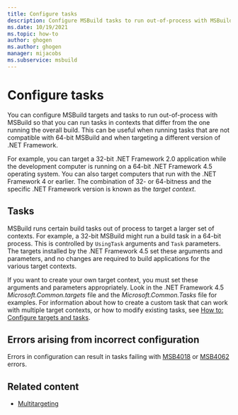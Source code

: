 ```yaml
---
title: Configure tasks
description: Configure MSBuild tasks to run out-of-process with MSBuild so that you can target contexts that differ from the one you are running on.
ms.date: 10/19/2021
ms.topic: how-to
author: ghogen
ms.author: ghogen
manager: mijacobs
ms.subservice: msbuild
---
```

# Configure tasks

You can configure MSBuild targets and tasks to run out-of-process with MSBuild so that you can run tasks in contexts that differ from the one running the overall build. This can be useful when running tasks that are not compatible with 64-bit MSBuild and when targeting a different version of .NET Framework. 

For example, you can target a 32-bit .NET Framework 2.0 application while the development computer is running on a 64-bit .NET Framework 4.5 operating system. You can also target computers that run with the .NET Framework 4 or earlier. The combination of 32- or 64-bitness and the specific .NET Framework version is known as the *target context*.

## Tasks

 MSBuild runs certain build tasks out of process to target a larger set of contexts.  For example, a 32-bit MSBuild might run a build task in a 64-bit process. This is controlled by `UsingTask` arguments and `Task` parameters. The targets installed by the .NET Framework 4.5 set these arguments and parameters, and no changes are required to build applications for the various target contexts.

 If you want to create your own target context, you must set these arguments and parameters appropriately. Look in the .NET Framework 4.5 *Microsoft.Common.targets* file and the *Microsoft.Common.Tasks* file for examples.  For information about how to create a custom task that can work with multiple target contexts, or how to modify existing tasks, see [How to: Configure targets and tasks](../msbuild/how-to-configure-targets-and-tasks.md).

## Errors arising from incorrect configuration

Errors in configuration can result in tasks failing with [MSB4018](../msbuild/errors/msb4018.md) or [MSB4062](../msbuild/errors/msb4062.md) errors.

## Related content

- [Multitargeting](../msbuild/msbuild-multitargeting-overview.md)
